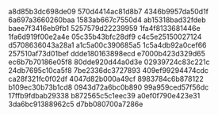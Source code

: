 a8d85b3dc698de09
570d4414ac81d8b7
4346b9957da50d1f
6a697a3660260baa
1583ab667c7550d4
ab15318bad32fdeb
baee7f3416eb9fb1
5257579d22239959
1fa4f8133681446e
1fa6d919f00e2a4e
05c35b43bfc28df9
c4c5e25150027124
d5708636043a28a1
a1c5a00c390685a5
1c5a4db92a0cef66
257510af73d01bef
ddde180163898ecd
e7000b423d329d65
ec6b7b70186e05f8
80dde920d44a0d3e
02939724c83c221c
24db7695c10ca5f8
7be2336dc3727893
409ef99294474cdc
ca28f321fc0f02df
4047d82b000a49cf
8983784c6b878122
b109ec30b73b1cd8
0943d72a6bc0b890
99a959ced57f56dc
17ffb9fdbab29338
b872565c5c1eec39
a0ef0f790e423e31
3da6bc91388962c5
d7bb080700a7286e
